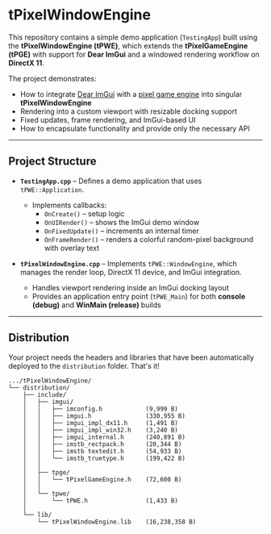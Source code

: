 # tPixelWindowEngine

This repository contains a simple demo application (`TestingApp`) built using the **tPixelWindowEngine (tPWE)**, which extends the **tPixelGameEngine (tPGE)** with support for **Dear ImGui** and a windowed rendering workflow on **DirectX 11**.  

The project demonstrates:  
- How to integrate [Dear ImGui](https://github.com/ocornut/imgui) with a [pixel game engine](https://github.com/tucna/tPixelGameEngine) into singular **tPixelWindowEngine**  
- Rendering into a custom viewport with resizable docking support
- Fixed updates, frame rendering, and ImGui-based UI
- How to encapsulate functionality and provide only the necessary API

---

## Project Structure

- **`TestingApp.cpp`** – Defines a demo application that uses `tPWE::Application`.  
  - Implements callbacks:  
    - `OnCreate()` – setup logic
    - `OnUIRender()` – shows the ImGui demo window 
    - `OnFixedUpdate()` – increments an internal timer
    - `OnFrameRender()` – renders a colorful random-pixel background with overlay text

- **`tPixelWindowEngine.cpp`** – Implements `tPWE::WindowEngine`, which manages the render loop, DirectX 11 device, and ImGui integration.  
  - Handles viewport rendering inside an ImGui docking layout
  - Provides an application entry point (`tPWE_Main`) for both **console (debug)** and **WinMain (release)** builds

---

## Distribution
Your project needs the headers and libraries that have been automatically deployed to the `distribution` folder. That's it!

```
.../tPixelWindowEngine/
└── distribution/
    ├── include/
    │   ├── imgui/
    │   │   ├── imconfig.h            (9,999 B)
    │   │   ├── imgui.h               (330,955 B)
    │   │   ├── imgui_impl_dx11.h     (1,491 B)
    │   │   ├── imgui_impl_win32.h    (3,240 B)
    │   │   ├── imgui_internal.h      (240,891 B)
    │   │   ├── imstb_rectpack.h      (20,344 B)
    │   │   ├── imstb textedit.h      (54,933 B)
    │   │   └── imstb_truetype.h      (199,422 B)
    │   │
    │   ├── tpge/
    │   │   └── tPixelGameEngine.h    (72,600 B)
    │   │
    │   └── tpwe/
    │       └── tPWE.h                (1,433 B)
    │
    └── lib/
        └── tPixelWindowEngine.lib    (16,238,358 B)
```
